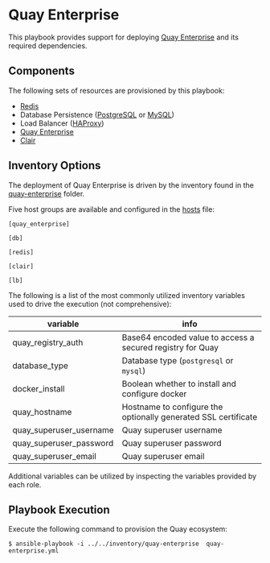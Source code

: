 # Quay Enterprise

This playbook provides support for deploying [Quay Enterprise](https://coreos.com/quay-enterprise/) and its required dependencies.

## Components

The following sets of resources are provisioned by this playbook:

* [Redis](https://redis.io/)
* Database Persistence ([PostgreSQL](https://www.postgresql.org/) or [MySQL](https://www.mysql.com/))
* Load Balancer ([HAProxy](http://www.haproxy.org/))
* [Quay Enterprise](https://coreos.com/quay-enterprise/)
* [Clair](https://coreos.com/clair)

## Inventory Options

The deployment of Quay Enterprise is driven by the inventory found in the [quay-enterprise](../../inventory/quay-enterprise) folder.

Five host groups are available and configured in the [hosts](../../inventory/quay-enterprise/hosts) file:

```
[quay_enterprise]

[db]

[redis]

[clair]

[lb]
```

The following is a list of the most commonly utilized inventory variables used to drive the execution (not comprehensive):

| variable | info |
|---|---|
|quay_registry_auth|Base64 encoded value to access a secured registry for Quay|
|database_type|Database type (`postgresql` or `mysql`)|
|docker_install|Boolean whether to install and configure docker|
|quay_hostname|Hostname to configure the optionally generated SSL certificate|
|quay_superuser_username|Quay superuser username|
|quay_superuser_password|Quay superuser password|
|quay_superuser_email|Quay superuser email|

Additional variables can be utilized by inspecting the variables provided by each role.

## Playbook Execution

Execute the following command to provision the Quay ecosystem:

```
$ ansible-playbook -i ../../inventory/quay-enterprise  quay-enterprise.yml
```
